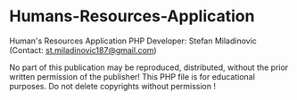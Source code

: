 # Humans-Resources-Application

Human's Resources Application
PHP Developer: Stefan Miladinovic (Contact: st.miladinovic187@gmail.com)

No part of this publication may be reproduced, distributed, without the prior written permission of the publisher!
This PHP file is for educational purposes. Do not delete copyrights without permission !
